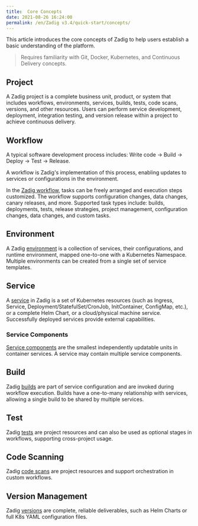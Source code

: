 ```yaml
---
title:  Core Concepts
date: 2021-08-26 16:24:00
permalink: /en/Zadig v3.4/quick-start/concepts/
---
```

This article introduces the core concepts of Zadig to help users establish a basic understanding of the platform.

> Requires familiarity with Git, Docker, Kubernetes, and Continuous Delivery concepts.

## Project

A Zadig project is a complete business unit, product, or system that includes workflows, environments, services, builds, tests, code scans, versions, and other resources. Users can perform service development, deployment, integration testing, and version release within a project to achieve continuous delivery.

## Workflow

A typical software development process includes: Write code -> Build -> Deploy -> Test -> Release.

A workflow is Zadig's implementation of this process, enabling updates to services or configurations in the environment.

In the [Zadig workflow](/en/Zadig%20v3.4/project/common-workflow/), tasks can be freely arranged and execution steps customized. The workflow supports configuration changes, data changes, canary releases, and more. Supported task types include: builds, deployments, tests, release strategies, project management, configuration changes, data changes, and custom tasks.

## Environment

A Zadig [environment](/en/Zadig%20v3.4/project/env/k8s/) is a collection of services, their configurations, and runtime environment, mapped one-to-one with a Kubernetes Namespace. Multiple environments can be created from a single set of service templates.

## Service

A [service](/en/Zadig%20v3.4/project/service/k8s/) in Zadig is a set of Kubernetes resources (such as Ingress, Service, Deployment/StatefulSet/CronJob, InitContainer, ConfigMap, etc.), or a complete Helm Chart, or a cloud/physical machine service. Successfully deployed services provide external capabilities.

### Service Components

[Service components](/en/Zadig%20v3.4/env/overview/#what-is-a-service-component) are the smallest independently updatable units in container services. A service may contain multiple service components.

## Build

Zadig [builds](/en/Zadig%20v3.4/project/build/) are part of service configuration and are invoked during workflow execution. Builds have a one-to-many relationship with services, allowing a single build to be shared by multiple services.

## Test

Zadig [tests](/en/Zadig%20v3.4/project/test/) are project resources and can also be used as optional stages in workflows, supporting cross-project usage.

## Code Scanning

Zadig [code scans](/en/Zadig%20v3.4/project/scan/) are project resources and support orchestration in custom workflows.

## Version Management

Zadig [versions](/en/Zadig%20v3.4/project/version/) are complete, reliable deliverables, such as Helm Charts or full K8s YAML configuration files.